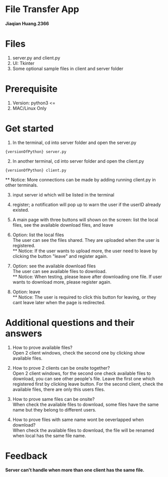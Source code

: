 
# File Transfer App
#### Jiaqian Huang.2366

# Files
1. server.py and client.py
2. UI: Tkinter
3. Some optional sample files in client and server folder

# Prerequisite
1. Version: python3 <= 
2. MAC/Linux Only

# Get started
1. ln the terminal, cd into server folder and open the server.py
```
{versionOfPython} server.py
```

2. ln another terminal, cd into server folder and open the client.py
```
{versionOfPython} client.py
```
** Notice: More connections can be made by adding running client.py in other terminals.

3. input server id which will be listed in the terminal

4. register; a notification will pop up to warn the user if the userID already existed.

5. A main page with three buttons will shown on the screen: list the local files, see the available download files, and leave

6. Option: list the local files
<br />The user can see the files shared. They are uploaded when the user is registered.
<br />** Notice: If the user wants to upload more, the user need to leave by clicking the button "leave" and register again.

7. Option: see the available download files
<br />The user can see available files to download.
<br />** Notice: When testing, please leave after downloading one file. If user wants to download more, please register again.

8. Option: leave
<br />** Notice: The user is required to click this button for leaving, or they cant leave later when the page is redirected.

# Additional questions and their answers
1. How to prove available files?
<br />Open 2 client windows, check the second one by clicking show available files.

2. How to prove 2 clients can be onsite together?
<br />Open 2 client windows, for the second one check available files to download, you can see other people's file. Leave the first one which registered first by clicking leave button. For the second client, check the available files, there are only this users files.

3. How to prove same files can be onsite?
<br />When check the available files to download, some files have the same name but they belong to different users.

4. How to prove files with same name wont be oeverlapped when download?
<br />When check the available files to download, the file will be renamed when local has the same file name.

# Feedback
#### Server can't handle when more than one client has the same file.
